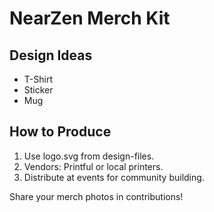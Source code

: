 # NearZen Merch Kit

## Design Ideas
- T-Shirt
- Sticker
- Mug

## How to Produce
1. Use logo.svg from design-files.
2. Vendors: Printful or local printers.
3. Distribute at events for community building.

Share your merch photos in contributions!
